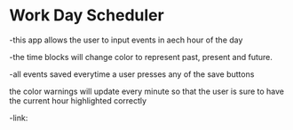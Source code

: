 # Work Day Scheduler
-this app allows the user to input events in aech hour of the day

-the time blocks will change color to represent past, present and future.

-all events saved everytime a user presses any of the save buttons

the color warnings will update every minute so that the user is sure to have the current hour highlighted correctly

-link:

